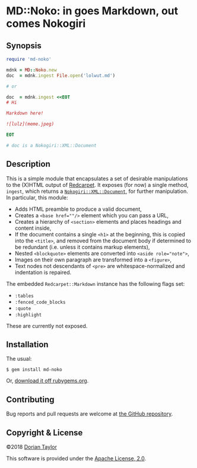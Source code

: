 # MD::Noko: in goes Markdown, out comes Nokogiri

## Synopsis

```ruby
require 'md-noko'

mdnk = MD::Noko.new
doc  = mdnk.ingest File.open('lolwut.md')

# or

doc  = mdnk.ingest <<EOT
# Hi

Markdown here!

![lulz](meme.jpeg)

EOT

# doc is a Nokogiri::XML::Document
```

## Description

This is a simple module that encapsulates a set of desirable
manipulations to the (X)HTML output
of [Redcarpet](https://www.rubydoc.info/gems/redcarpet/). It exposes
(for now) a single method, `ingest`, which returns a [`Nokogiri::XML::Document`](https://www.rubydoc.info/gems/nokogiri/Nokogiri/XML/Document), for further manipulation. In particular, this module:

* Adds HTML preamble to produce a valid document,
* Creates a `<base href=""/>` element which you can pass a URL,
* Creates a hierarchy of `<section>` elements and places headings
  and content inside,
* If the document contains a single `<h1>` at the beginning, this is
  copied into the `<title>`, and removed from the document body if
  determined to be redundant (i.e. unless it contains markup elements),
* Nested `<blockquote>` elements are converted into `<aside role="note">`,
* Images on their own paragraph are transformed into a `<figure>`,
* Text nodes not descendants of `<pre>` are whitespace-normalized and
  indentation is repaired.
  
The embedded `Redcarpet::Markdown` instance has the following flags set:

* `:tables`
* `:fenced_code_blocks`
* `:quote`
* `:highlight`

These are currently not exposed.

## Installation

The usual:

    $ gem install md-noko

Or, [download it off rubygems.org](https://rubygems.org/gems/md-noko).

## Contributing

Bug reports and pull requests are welcome at
[the GitHub repository](https://github.com/doriantaylor/rb-md-noko).

## Copyright & License

©2018 [Dorian Taylor](https://doriantaylor.com/)

This software is provided under
the [Apache License, 2.0](https://www.apache.org/licenses/LICENSE-2.0).

